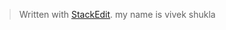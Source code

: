 


> Written with [StackEdit](https://stackedo/).
> my name is vivek shukla
> 
<!--stackedit_data:
eyJoaXN0b3J5IjpbMjAxMTMzNDY4Nl19
-->